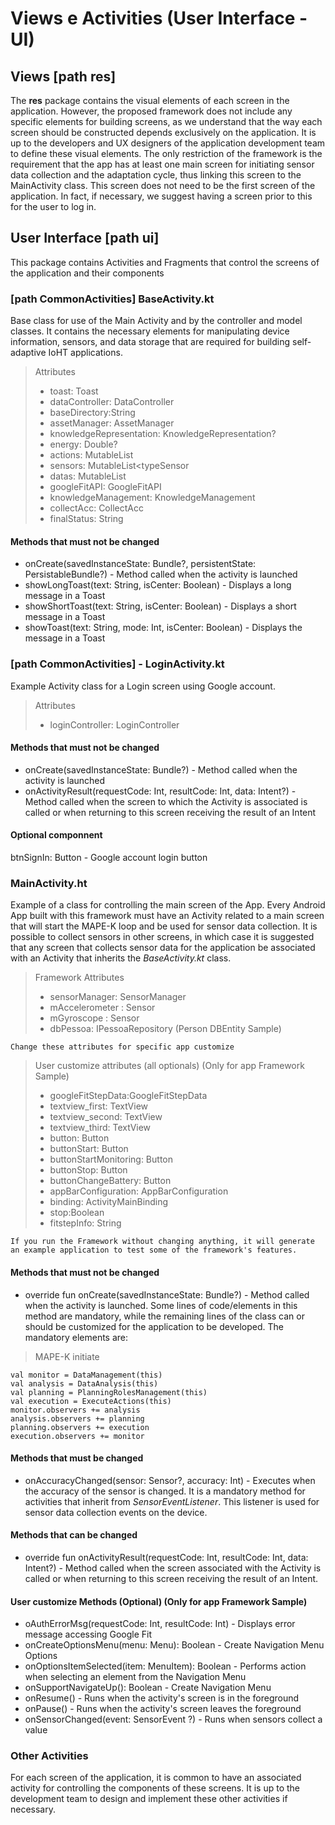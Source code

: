 # Views e Activities (User Interface - UI)

## Views [path res]

The <b>res</b> package contains the visual elements of each screen in the application. However, the proposed framework does not include any specific elements for building screens, as we understand that the way each screen should be constructed depends exclusively on the application. It is up to the developers and UX designers of the application development team to define these visual elements. The only restriction of the framework is the requirement that the app has at least one main screen for initiating sensor data collection and the adaptation cycle, thus linking this screen to the MainActivity class. This screen does not need to be the first screen of the application. In fact, if necessary, we suggest having a screen prior to this for the user to log in.

## User Interface [path ui]

This package contains Activities and Fragments that control the screens of the application and their components

### [path CommonActivities] BaseActivity.kt

Base class for use of the Main Activity and by the controller and model classes. It contains the necessary elements for manipulating device information, sensors, and data storage that are required for building self-adaptive IoHT applications.

> Attributes
> - toast: Toast
> - dataController: DataController
> - baseDirectory:String
> - assetManager: AssetManager
> - knowledgeRepresentation: KnowledgeRepresentation?
> - energy: Double?
> - actions: MutableList<String>
> - sensors: MutableList<typeSensor
> - datas: MutableList<ValuesSensor>
> - googleFitAPI: GoogleFitAPI
> - knowledgeManagement: KnowledgeManagement
> - collectAcc: CollectAcc
> - finalStatus: String

#### Methods that must not be changed

- onCreate(savedInstanceState: Bundle?, persistentState: PersistableBundle?) - Method called when the activity is launched
- showLongToast(text: String, isCenter: Boolean) - Displays a long message in a Toast
- showShortToast(text: String, isCenter: Boolean) - Displays a short message in a Toast
- showToast(text: String, mode: Int, isCenter: Boolean) - Displays the message in a Toast

### [path CommonActivities] - LoginActivity.kt
  
Example Activity class for a Login screen using Google account.
  
> Attributes
> - loginController: LoginController

#### Methods that must not be changed
  
- onCreate(savedInstanceState: Bundle?) - Method called when the activity is launched
- onActivityResult(requestCode: Int, resultCode: Int, data: Intent?)  - Method called when the screen to which the Activity is associated is called or when returning to this screen receiving the result of an Intent

#### Optional componnent
  
btnSignIn: Button - Google account login button

### MainActivity.ht
  
Example of a class for controlling the main screen of the App. Every Android App built with this framework must have an Activity related to a main screen that will start the MAPE-K loop and be used for sensor data collection. It is possible to collect sensors in other screens, in which case it is suggested that any screen that collects sensor data for the application be associated with an Activity that inherits the <i>BaseActivity.kt</i> class.

> Framework Attributes
> - sensorManager: SensorManager
> - mAccelerometer : Sensor
> - mGyroscope : Sensor
> - dbPessoa: IPessoaRepository (Person DBEntity Sample)

```Change these attributes for specific app customize```
  
> User customize attributes (all optionals) (Only for app Framework Sample)
> - googleFitStepData:GoogleFitStepData
> - textview_first: TextView
> - textview_second: TextView
> - textview_third: TextView
> - button: Button
> - buttonStart: Button
> - buttonStartMonitoring: Button
> - buttonStop: Button
> - buttonChangeBattery: Button
> - appBarConfiguration: AppBarConfiguration
> - binding: ActivityMainBinding
> - stop:Boolean
> - fitstepInfo: String
  
```If you run the Framework without changing anything, it will generate an example application to test some of the framework's features.```
  
#### Methods that must not be changed
  
- override fun onCreate(savedInstanceState: Bundle?) - Method called when the activity is launched. Some lines of code/elements in this method are mandatory, while the remaining lines of the class can or should be customized for the application to be developed. The mandatory elements are:
> MAPE-K initiate
   ```
   val monitor = DataManagement(this) 
   val analysis = DataAnalysis(this)
   val planning = PlanningRolesManagement(this)
   val execution = ExecuteActions(this)
   monitor.observers += analysis
   analysis.observers += planning
   planning.observers += execution
   execution.observers += monitor
   ```
  
#### Methods that must  be changed

- onAccuracyChanged(sensor: Sensor?, accuracy: Int) - Executes when the accuracy of the sensor is changed. It is a mandatory method for activities that inherit from <i>SensorEventListener</i>. This listener is used for sensor data collection events on the device.

#### Methods that can be changed
  
- override fun onActivityResult(requestCode: Int, resultCode: Int, data: Intent?) - Method called when the screen associated with the Activity is called or when returning to this screen receiving the result of an Intent.

#### User customize Methods (Optional) (Only for app Framework Sample)
  
- oAuthErrorMsg(requestCode: Int, resultCode: Int) - Displays error message accessing Google Fit
- onCreateOptionsMenu(menu: Menu): Boolean - Create Navigation Menu Options
- onOptionsItemSelected(item: MenuItem): Boolean - Performs action when selecting an element from the Navigation Menu
- onSupportNavigateUp(): Boolean - Create Navigation Menu
- onResume() - Runs when the activity's screen is in the foreground
- onPause() - Runs when the activity's screen leaves the foreground
- onSensorChanged(event: SensorEvent ?) - Runs when sensors collect a value
  
  
### Other Activities 

For each screen of the application, it is common to have an associated activity for controlling the components of these screens. It is up to the development team to design and implement these other activities if necessary.
